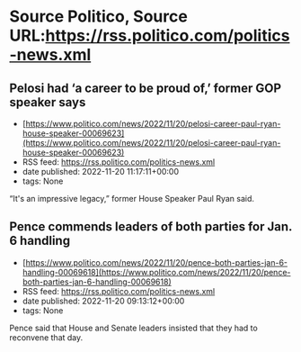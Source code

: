 # Source Politico, Source URL:https://rss.politico.com/politics-news.xml

## Pelosi had ‘a career to be proud of,’ former GOP speaker says
 - [https://www.politico.com/news/2022/11/20/pelosi-career-paul-ryan-house-speaker-00069623](https://www.politico.com/news/2022/11/20/pelosi-career-paul-ryan-house-speaker-00069623)
 - RSS feed: https://rss.politico.com/politics-news.xml
 - date published: 2022-11-20 11:17:11+00:00
 - tags: None

“It's an impressive legacy,” former House Speaker Paul Ryan said.

## Pence commends leaders of both parties for Jan. 6 handling
 - [https://www.politico.com/news/2022/11/20/pence-both-parties-jan-6-handling-00069618](https://www.politico.com/news/2022/11/20/pence-both-parties-jan-6-handling-00069618)
 - RSS feed: https://rss.politico.com/politics-news.xml
 - date published: 2022-11-20 09:13:12+00:00
 - tags: None

Pence said that House and Senate leaders insisted that they had to reconvene that day.
